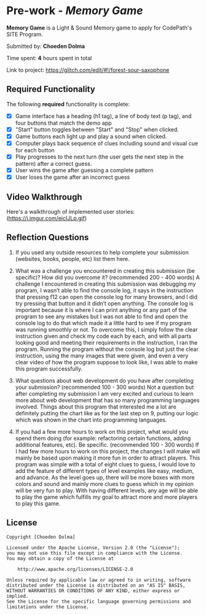 # Pre-work - *Memory Game*

**Memory Game** is a Light & Sound Memory game to apply for CodePath's SITE Program. 

Submitted by: **Choeden Dolma**

Time spent: **4** hours spent in total

Link to project: https://glitch.com/edit/#!/forest-sour-saxophone


## Required Functionality

The following **required** functionality is complete:

* [x] Game interface has a heading (h1 tag), a line of body text (p tag), and four buttons that match the demo app
* [x] "Start" button toggles between "Start" and "Stop" when clicked. 
* [x] Game buttons each light up and play a sound when clicked. 
* [x] Computer plays back sequence of clues including sound and visual cue for each button
* [x] Play progresses to the next turn (the user gets the next step in the pattern) after a correct guess. 
* [x] User wins the game after guessing a complete pattern
* [x] User loses the game after an incorrect guess

## Video Walkthrough

Here's a walkthrough of implemented user stories:
(https://i.imgur.com/eicIJLp.gif)



## Reflection Questions
1. If you used any outside resources to help complete your submission (websites, books, people, etc) list them here. 


2. What was a challenge you encountered in creating this submission (be specific)? How did you overcome it? (recommended 200 - 400 words) 
A challenge I encountered in creating this submission was debugging my program, I wasn’t able to find the console log, it says in the instruction that pressing f12 can open the console log for many browsers, and I did try pressing that button and it didn’t open anything. The console log is important because it is where I can print anything or any part of the program to see any mistakes but I was not able to find and open the console log to do that which made it a little hard to see if my program was running smoothly or not. To overcome this, I simply follow the clear instruction given and check my code each by each, and with all parts looking good and meeting their requirements in the instruction, I ran the program. Running the program without the console log but just the clear instruction, using the many images that were given, and even a very clear video of how the program suppose to look like, I was able to make this program successfully.

3. What questions about web development do you have after completing your submission? (recommended 100 - 300 words) 
Not a question but after completing my submission I am very excited and curious to learn more about web development that has so many programming languages involved. Things about this program that interested me a lot are definitely putting the chart like as for the last step on 9, putting our logic which was shown in the chart into programming languages.

4. If you had a few more hours to work on this project, what would you spend them doing (for example: refactoring certain functions, adding additional features, etc). Be specific. (recommended 100 - 300 words) 
If I had few more hours to work on this project, the changes I will make will mainly be based upon making it more fun in order to attract players. This program was simple with a total of eight clues to guess, I would love to add the feature of different types of level examples like easy, medium, and advance. As the level goes up, there will be more boxes with more colors and sound and mainly more clues to guess which in my opinion will be very fun to play. With having different levels, any age will be able to play the game which fulfills my goal to attract more and more players to play this game.

## License

    Copyright [Choeden Dolma]

    Licensed under the Apache License, Version 2.0 (the "License");
    you may not use this file except in compliance with the License.
    You may obtain a copy of the License at

        http://www.apache.org/licenses/LICENSE-2.0

    Unless required by applicable law or agreed to in writing, software
    distributed under the License is distributed on an "AS IS" BASIS,
    WITHOUT WARRANTIES OR CONDITIONS OF ANY KIND, either express or implied.
    See the License for the specific language governing permissions and
    limitations under the License.